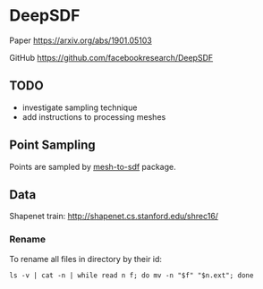 # DeepSDF
Paper https://arxiv.org/abs/1901.05103

GitHub https://github.com/facebookresearch/DeepSDF

## TODO
 * investigate sampling technique
 * add instructions to processing meshes

## Point Sampling
Points are sampled by [mesh-to-sdf](https://github.com/marian42/mesh_to_sdf) package. 

## Data
Shapenet train: http://shapenet.cs.stanford.edu/shrec16/

### Rename
To rename all files in directory by their id:

```ls -v | cat -n | while read n f; do mv -n "$f" "$n.ext"; done ```